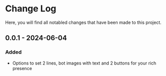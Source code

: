 # Change Log

Here, you will find all notabled changes that have been made to this project.

## 0.0.1 - 2024-06-04

### Added
- Options to set 2 lines, bot images with text and 2 buttons for your rich presence